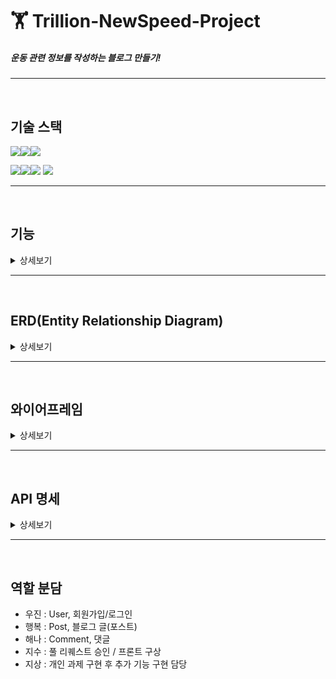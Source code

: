 # 🏋️ Trillion-NewSpeed-Project
##### 운동 관련 정보를 작성하는 블로그 만들기!

****
<br/>

## 기술 스택

<img src="https://img.shields.io/badge/java-007396?style=for-the-badge&logo=OpenJDK&logoColor=white"><img src="https://img.shields.io/badge/spring-6DB33F?style=for-the-badge&logo=spring&logoColor=white"><img src="https://img.shields.io/badge/gradle-02303A?style=for-the-badge&logo=gradle&logoColor=white">
<br>

<img src="https://img.shields.io/badge/IntelliJ IDEA-000000?style=for-the-badge&logo=IntelliJ IDEA&logoColor=white"><img src="https://img.shields.io/badge/github-181717?style=for-the-badge&logo=github&logoColor=white"><img src="https://img.shields.io/badge/git-F05032?style=for-the-badge&logo=git&logoColor=white">
<img src="https://img.shields.io/badge/Slack-4A154B?style=for-the-badge&logo=Slack&logoColor=white">

****
<br/>

## 기능
<details>
<summary>상세보기</summary>

  ### 구현해야 할 필수 기능
  <details>
  <summary>더보기</summary>
  
  #### 사용자 인증 기능
    * 회원가입 기능
      - 새로운 사용자가 ID와 비밀번호의 형태로 서비스에 가입할 수 있어야 합니다.
      - 이 때, 비밀번호는 안전하게 암호화되어 저장되어야 합니다!
  
    * 로그인 및 로그아웃 기능
      - 사용자는 자신의 계정으로 서비스에 로그인하고 로그아웃할 수 있어야 합니다.
  
  #### 프로필 관리
    * 프로필 수정 기능
      - 이름, 한 줄 소개와 같은 기본적인 정보를 볼 수 있어야 하며 수정할 수 있어야 합니다.
      - 비밀번호 수정 시에는 비밀번호를 한 번 더 입력받는 과정이 필요합니다.
  
  #### 게시물 CRUD 기능
    * 게시물 작성, 조회, 수정, 삭제 기능
      - 게시물 조회를 제외한 나머지 기능들은 전부 인가(Authorization) 개념이 적용되어야 하며 
      이는 JWT와 같은 토큰으로 검증이 되어야 할 것입니다.
      - 예컨대, 내가 작성한 글을 남이 삭제할 수는 없어야 하고 오로지 본인만 삭제할 수 있어야겠죠?
  
    * 게시물 작성, 수정, 삭제 시 새로고침 기능
      - 프론트엔드에서 게시물 작성, 수정 및 삭제를 할 때마다 조회 API를 다시 호출하여 
      자연스럽게 최신의 게시물 내용을 화면에 보여줄 수 있도록 해야 합니다!
  
  #### 뉴스 피드 기능
    * 뉴스 피드 페이지
      - 사용자가 다른 사용자의 게시물을 한 눈에 볼 수 있는 뉴스 피드 페이지가 있어야 합니다.
  
  </details>




  ### 추가 구현 기능
  <details>
  <summary>더보기</summary>
    
  #### 댓글 CRUD 기능
    * 댓글 작성, 조회, 수정, 삭제 기능
      - 사용자는 게시물에 댓글을 작성할 수 있고 본인의 댓글은 수정 및 삭제를 할 수 있어야 합니다.
      - 또한, 게시물과 마찬가지로 댓글 조회를 제외한 나머지 기능들은 인가(Authorization)개념이 적용되어야 합니다.
  
    * 댓글 작성, 수정, 삭제 시 새로고침 기능
      - 프론트엔드에서 댓글 작성, 수정 및 삭제를 할 때마다 조회 API를 다시 호출하여 
      자연스럽게 최신의 댓글 목록을 화면에 보여줄 수 있도록 해야 합니다!
  
  #### 좋아요 기능
    * 게시물 및 댓글 좋아요/좋아요 취소 기능
      - 사용자가 게시물이나 댓글에 좋아요를 남기거나 취소할 수 있어야 합니다.
      - 이 때, 본인이 작성한 게시물과 댓글에 좋아요는 남길 수 없도록 해봅니다!
  
  #### 프론트엔드 만들어보기
    * 백엔드에서 제공하는 API를 통해 서버와 통신하는 프론트엔드를 구현합니다.
      - 와이어프레임에 나온 명세를 최대한 구현해보면 금상첨화겠죠?
      - 웹개발 종합반에서 배웠던 부트스트랩을 활용해봐도 좋아요~
  
  #### 이메일 가입 및 인증 기능
    * 이메일 가입 시 이메일 인증 기능을 포함하는 것이 좋습니다.
  
  </details>




  ### 명예의 전당 - 슈퍼 개발자(?)로서의 초석을 다져봅시다!(?)
  <details>
  <summary>더보기</summary>
    
  #### 소셜 로그인 기능 구현
    - https://developers.naver.com/docs/login/devguide/devguide.md
    - https://developers.kakao.com/docs/latest/ko/kakaologin/common
      를 참고하여 네이버 로그인, 카카오 로그인을 구현해보자.
  
  #### 프로필에 사진 업로드 기능 구현
    - 프로필 사진을 저장할 때는 반드시 AWS S3를 이용해주세요!
  
  #### 게시물에 멀티미디어 지원 기능 구현
    - 게시물 본문에 사진이나 영상 등의 미디어를 포함할 수 있다면 금상첨화겠죠?
    - 또한, 게시물 수정시에도 첨부된 미디어가 수정될 수 있으면 좋습니다.
  
  #### 팔로우 기능 구현
    - 특정 사용자를 팔로우/언팔로우를 할 수 있으면 너무 좋습니다.
    - 팔로우 기능이 구현되었다면 뉴스 피드에 팔로우하는 사용자의 게시물을 볼 수 있어야 하겠죠?
  
  #### HTTP를 HTTPS로 업그레이드 하기
    - HTTPS를 적용하여 보안이 강화된 웹 페이지를 제공해보도록 합니다!
  
  </details>
</details>

****
<br/>

## ERD(Entity Relationship Diagram)
<details>
<summary>상세보기</summary>
  
  #### 첫 ERD
  ![1](https://github.com/JisooPyo/Trillion-NewSpeed-Project/assets/131599243/17b95e97-cf47-4def-8303-386028f69df4)
  
  <br/><br/>
  
  #### 수정된 ERD_1(댓글 좋아요 Entity 추가)
  ![2](https://github.com/JisooPyo/Trillion-NewSpeed-Project/assets/131599243/9236e49c-a7fb-4898-8e8c-023c6d1b9b48)
  
  <br/><br/>
  
  #### 수정된 ERD_2(포스트 좋아요 Entity 추가)
  ![3](https://github.com/JisooPyo/Trillion-NewSpeed-Project/assets/131599243/02ca21b3-a131-4788-a2f6-cd4b424b0324)
  
  <br/><br/>
  <br/>
  <br/>
</details>

****
<br/>

## 와이어프레임
<details>
<summary>상세보기</summary>

  #### 회원가입 화면 / 로그인 화면
  <img src="https://github.com/JisooPyo/Trillion-NewSpeed-Project/assets/131599243/bdcd7ece-253a-4c21-8cd3-f37fd8a8d9ec" alt="01회원가입" width="49%" height="49%"> <img src="https://github.com/JisooPyo/Trillion-NewSpeed-Project/assets/131599243/b268bf59-dccc-4fea-ad5a-da6da2fa5f53" alt="02로그인" width="49%" height="49%">

  <br/>

  #### 프로필 페이지(수정, 저장, 자기가 쓴 글 목록 조회 가능) / 뉴스피드 화면(홈 화면) - 전체 글 조회 가능
  <img src="https://github.com/JisooPyo/Trillion-NewSpeed-Project/assets/131599243/5d764c3a-b067-46f1-b3b6-01bf486921f8" alt="03프로필" width="49%" height="49%"> <img src="https://github.com/JisooPyo/Trillion-NewSpeed-Project/assets/131599243/49c9eafb-8f60-4d33-b30e-b40fa9e74cb6" alt="04뉴스피드홈" width="49%" height="49%">
    
  <br/>
  
  #### 포스트 글 조회화면 / 포스트 글 작성화면
  <img src="https://github.com/JisooPyo/Trillion-NewSpeed-Project/assets/131599243/fb83e084-1410-49ad-a3b7-e006134e3d57" alt="05포스트조회" width="49%" height="49%"> <img src="https://github.com/JisooPyo/Trillion-NewSpeed-Project/assets/131599243/a95744a5-e936-494b-b0f9-146b81d66c70" alt="06포스트작성" width="49%" height="49%">
 
  <br/>
  
  #### 포스트 글 수정화면
  <img src="https://github.com/JisooPyo/Trillion-NewSpeed-Project/assets/131599243/39aa2b73-28a0-4530-ad65-90c95b2cabab" alt="07포스트수정" width="49%" height="49%"> 
  
  <br/><br/>
  <br/>
  <br/>

</details>

****
<br/>

## API 명세
<details>
<summary>상세보기</summary>

  ### User
  <img width="669" alt="api0" src="https://github.com/JisooPyo/Trillion-NewSpeed-Project/assets/131599243/0968c3cf-78d2-4a37-be68-3bbbb727c015">
  
  <br>
  
  ### Post
  <img width="750" alt="api1" src="https://github.com/JisooPyo/Trillion-NewSpeed-Project/assets/131599243/de1fc7b3-9375-4b0d-8755-5e97143472ea">
  
  <br>
  
  ### Comment
  <img width="809" alt="api2" src="https://github.com/JisooPyo/Trillion-NewSpeed-Project/assets/131599243/6b66a3a6-e942-4eab-9f24-0831db40b3d7">
  <img width="809" alt="api3" src="https://github.com/JisooPyo/Trillion-NewSpeed-Project/assets/131599243/c3e30078-b83d-4e30-9c84-697f2b2663a7">
  
  <br/><br/>
  <br/>
  <br/>

</details>

****
<br/>

## 역할 분담
- 우진 : User, 회원가입/로그인
- 행복 : Post, 블로그 글(포스트)
- 해나 : Comment, 댓글
- 지수 : 풀 리퀘스트 승인 / 프론트 구상
- 지상 : 개인 과제 구현 후 추가 기능 구현 담당
